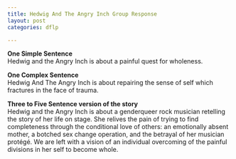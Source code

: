 ```yaml
---
title: Hedwig And The Angry Inch Group Response
layout: post
categories: dflp

---
```


**One Simple Sentence**<br>
Hedwig and the Angry Inch is about a painful quest for wholeness.

**One Complex Sentence**<br>
Hedwig And The Angry Inch is about repairing the sense of self which fractures in the face of trauma.

**Three to Five Sentence version of the story**<br>
Hedwig and the Angry Inch is about a genderqueer rock musician retelling the story of her life on stage. She relives the pain of trying to find completeness through the conditional love of others: an emotionally absent mother, a botched sex change operation, and the betrayal of her musician protégé. We are left with a vision of an individual overcoming of the painful divisions in her self to become whole.
